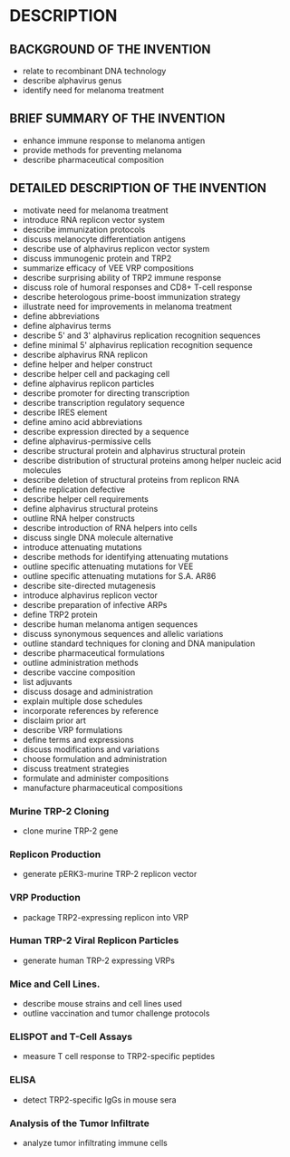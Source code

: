 # DESCRIPTION

## BACKGROUND OF THE INVENTION

- relate to recombinant DNA technology
- describe alphavirus genus
- identify need for melanoma treatment

## BRIEF SUMMARY OF THE INVENTION

- enhance immune response to melanoma antigen
- provide methods for preventing melanoma
- describe pharmaceutical composition

## DETAILED DESCRIPTION OF THE INVENTION

- motivate need for melanoma treatment
- introduce RNA replicon vector system
- describe immunization protocols
- discuss melanocyte differentiation antigens
- describe use of alphavirus replicon vector system
- discuss immunogenic protein and TRP2
- summarize efficacy of VEE VRP compositions
- describe surprising ability of TRP2 immune response
- discuss role of humoral responses and CD8+ T-cell response
- describe heterologous prime-boost immunization strategy
- illustrate need for improvements in melanoma treatment
- define abbreviations
- define alphavirus terms
- describe 5' and 3' alphavirus replication recognition sequences
- define minimal 5' alphavirus replication recognition sequence
- describe alphavirus RNA replicon
- define helper and helper construct
- describe helper cell and packaging cell
- define alphavirus replicon particles
- describe promoter for directing transcription
- describe transcription regulatory sequence
- describe IRES element
- define amino acid abbreviations
- describe expression directed by a sequence
- define alphavirus-permissive cells
- describe structural protein and alphavirus structural protein
- describe distribution of structural proteins among helper nucleic acid molecules
- describe deletion of structural proteins from replicon RNA
- define replication defective
- describe helper cell requirements
- define alphavirus structural proteins
- outline RNA helper constructs
- describe introduction of RNA helpers into cells
- discuss single DNA molecule alternative
- introduce attenuating mutations
- describe methods for identifying attenuating mutations
- outline specific attenuating mutations for VEE
- outline specific attenuating mutations for S.A. AR86
- describe site-directed mutagenesis
- introduce alphavirus replicon vector
- describe preparation of infective ARPs
- define TRP2 protein
- describe human melanoma antigen sequences
- discuss synonymous sequences and allelic variations
- outline standard techniques for cloning and DNA manipulation
- describe pharmaceutical formulations
- outline administration methods
- describe vaccine composition
- list adjuvants
- discuss dosage and administration
- explain multiple dose schedules
- incorporate references by reference
- disclaim prior art
- describe VRP formulations
- define terms and expressions
- discuss modifications and variations
- choose formulation and administration
- discuss treatment strategies
- formulate and administer compositions
- manufacture pharmaceutical compositions

### Murine TRP-2 Cloning

- clone murine TRP-2 gene

### Replicon Production

- generate pERK3-murine TRP-2 replicon vector

### VRP Production

- package TRP2-expressing replicon into VRP

### Human TRP-2 Viral Replicon Particles

- generate human TRP-2 expressing VRPs

### Mice and Cell Lines.

- describe mouse strains and cell lines used
- outline vaccination and tumor challenge protocols

### ELISPOT and T-Cell Assays

- measure T cell response to TRP2-specific peptides

### ELISA

- detect TRP2-specific IgGs in mouse sera

### Analysis of the Tumor Infiltrate

- analyze tumor infiltrating immune cells

